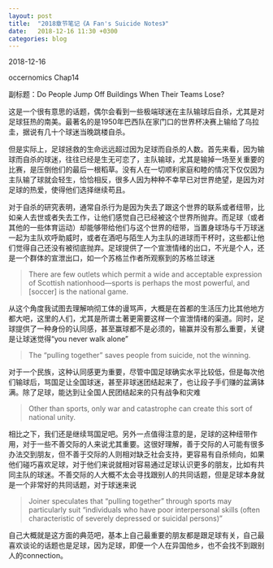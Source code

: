 ```yaml
---
layout: post
title:  "2018章节笔记《A Fan's Suicide Notes》"
date:   2018-12-16 11:30 +0300
categories: blog
---
```


2018-12-16

occernomics Chap14

副标题：Do People Jump Off Buildings When Their Teams Lose?

这是一个很有意思的话题，偶尔会看到一些极端球迷在主队输球后自杀，尤其是对足球狂热的南美。最著名的是1950年巴西队在家门口的世界杯决赛上输给了乌拉圭，据说有几十个球迷当晚跳楼自杀。

但是实际上，足球拯救的生命远远超过因为足球而自杀的人数。首先来看，因为输球而自杀的球迷，往往已经是生无可恋了，主队输球，尤其是输掉一场至关重要的比赛，是压倒他们的最后一根稻草。没有人在一切顺利家庭和睦的情况下仅仅因为主队输了球就会轻生，恰恰相反，很多人因为种种不幸早已对世界绝望，是因为对足球的热爱，使得他们选择继续苟且。

对于自杀的研究表明，通常自杀行为是因为失去了跟这个世界的联系或者纽带，比如亲人去世或者失去工作，让他们感觉自己已经被这个世界所抛弃。而足球（或者其他的一些体育运动）却能够带给他们与这个世界的纽带，当置身球场与千万球迷一起为主队欢呼助威时，或者在酒吧与陌生人为主队的进球而干杯时，这些都让他们觉得自己还没有被彻底抛弃。足球提供了一个宣泄情绪的出口，不光是个人，还是一个群体的宣泄出口，如一个苏格兰作者所观察到的苏格兰球迷

> There are few outlets which permit a wide and acceptable expression of Scottish nationhood—sports is perhaps the most powerful, and [soccer] is the national game.

从这个角度我试图去理解响彻工体的谩骂声，大概是在首都的生活压力比其他地方都大吧，这里的人们，尤其是所谓土著更需要这样一个宣泄情绪的渠道。同时，足球提供了一种身份的认同感，甚至赢球都不是必须的，输赢并没有那么重要，关键是让球迷觉得“you never walk alone”

> The “pulling together” saves people from suicide, not the winning.

对于一个民族，这种认同感更为重要，尽管中国足球确实水平比较低，但是每次他们输球后，骂国足让全国球迷，甚至非球迷团结起来了，也让段子手们赚的盆满钵满。除了足球，能达到让全国人民团结起来的只有战争和灾难

> Other than sports, only war and catastrophe can create this sort of national unity.

相比之下，我们还是继续骂国足吧。另外一点值得注意的是，足球的这种纽带作用，对于一些不善交际的人来说尤其重要。这很好理解，善于交际的人可能有很多办法交到朋友，但不善于交际的人则相对缺乏社会支持，更容易有自杀倾向，如果他们碰巧喜欢足球，对于他们来说就相对容易通过足球认识更多的朋友，比如有共同主队的球迷。不善交际的人大概不太会寻找跟别人的共同话题，但是足球本身就是一个非常好的共同话题，对于球迷来说

> Joiner speculates that “pulling together” through sports may particularly suit “individuals who have poor interpersonal skills (often characteristic of severely depressed or suicidal persons)”

自己大概就是这方面的典范吧，基本上自己最重要的朋友都是跟足球有关，自己最喜欢谈论的话题也是足球，因为足球，即便一个人在异国他乡，也不会找不到跟别人的connection。


<!--end-->
